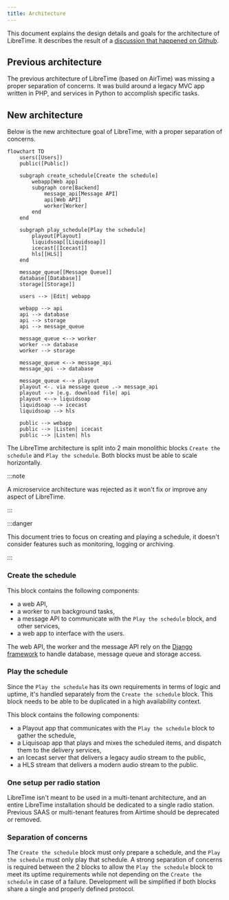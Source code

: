 ```yaml
---
title: Architecture
---
```


This document explains the design details and goals for the architecture of LibreTime. It describes the result of a [discussion that happened on Github](https://github.com/libretime/libretime/issues/1610).

## Previous architecture

The previous architecture of LibreTime (based on AirTime) was missing a proper separation of concerns. It was build around a legacy MVC app written in PHP, and services in Python to accomplish specific tasks.

## New architecture

Below is the new architecture goal of LibreTime, with a proper separation of concerns.

```mermaid
flowchart TD
    users([Users])
    public([Public])

    subgraph create_schedule[Create the schedule]
        webapp[Web app]
        subgraph core[Backend]
            message_api[Message API]
            api[Web API]
            worker[Worker]
        end
    end

    subgraph play_schedule[Play the schedule]
        playout[Playout]
        liquidsoap[[Liquidsoap]]
        icecast[[Icecast]]
        hls[[HLS]]
    end

    message_queue[[Message Queue]]
    database[[Database]]
    storage[[Storage]]

    users --> |Edit| webapp

    webapp --> api
    api --> database
    api --> storage
    api --> message_queue

    message_queue <--> worker
    worker --> database
    worker --> storage

    message_queue <--> message_api
    message_api --> database

    message_queue <--> playout
    playout <-. via message queue .-> message_api
    playout --> |e.g. download file| api
    playout <--> liquidsoap
    liquidsoap --> icecast
    liquidsoap --> hls

    public --> webapp
    public --> |Listen| icecast
    public --> |Listen| hls
```

The LibreTime architecture is split into 2 main monolithic blocks `Create the schedule` and `Play the schedule`. Both blocks must be able to scale horizontally.

:::note

A microservice architecture was rejected as it won't fix or improve any aspect of LibreTime.

:::

:::danger

This document tries to focus on creating and playing a schedule, it doesn't consider features such as monitoring, logging or archiving.

:::

### Create the schedule

This block contains the following components:

- a web API,
- a worker to run background tasks,
- a message API to communicate with the `Play the schedule` block, and other services,
- a web app to interface with the users.

The web API, the worker and the message API rely on the [Django framework](https://www.djangoproject.com/) to handle database, message queue and storage access.

### Play the schedule

Since the `Play the schedule` has its own requirements in terms of logic and uptime, it's handled separately from the `Create the schedule` block. This block needs to be able to be duplicated in a high availability context.

This block contains the following components:

- a Playout app that communicates with the `Play the schedule` block to gather the schedule,
- a Liquisoap app that plays and mixes the scheduled items, and dispatch them to the delivery services,
- an Icecast server that delivers a legacy audio stream to the public,
- a HLS stream that delivers a modern audio stream to the public.

### One setup per radio station

LibreTime isn't meant to be used in a multi-tenant architecture, and an entire LibreTime installation should be dedicated to a single radio station. Previous SAAS or multi-tenant features from Airtime should be deprecated or removed.

### Separation of concerns

The `Create the schedule` block must only prepare a schedule, and the `Play the schedule` must only play that schedule. A strong separation of concerns is required between the 2 blocks to allow the `Play the schedule` block to meet its uptime requirements while not depending on the `Create the schedule` in case of a failure. Development will be simplified if both blocks share a single and properly defined protocol.
